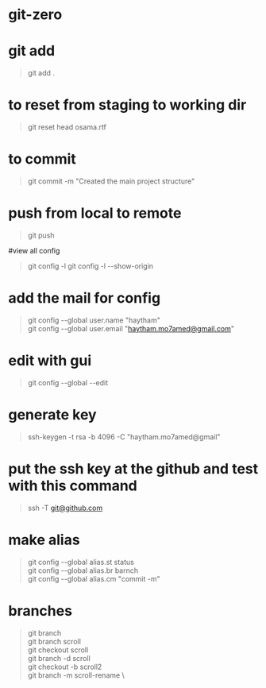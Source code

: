 # git-zero

# git add
> git add .

# to reset from staging to working dir
> git reset head osama.rtf

# to commit
 > git commit -m "Created the main project structure"

# push from local to remote
 > git push

#view all config
 > git config -l
 > git config -l --show-origin

# add the mail for config
 > git config --global user.name "haytham"                  
 > git config --global user.email "haytham.mo7amed@gmail.com"

# edit with gui
 > git config --global --edit 

# generate key
 > ssh-keygen -t rsa -b 4096 -C "haytham.mo7amed@gmail"

 # put the ssh key at the github and test with this command
 > ssh -T git@github.com

 # make alias 
 > git config --global alias.st status \
 > git config --global alias.br barnch \
 > git config --global alias.cm "commit -m"

# branches
> git branch \
> git branch scroll \
> git checkout scroll \
> git branch -d scroll \
> git checkout -b scroll2 \
> git branch -m scroll-rename \

